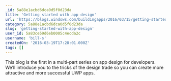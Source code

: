 ```yaml
---
_id: 5a88e1acbd6dca0d5f0d23da
title: 'Getting started with app design'
url: 'https://blogs.windows.com/buildingapps/2016/03/15/getting-started-with-app-design/'
category: 5a88e1acbd6dca0d5f0d23da
slug: 'getting-started-with-app-design'
user_id: 5a83ce59d6eb0005c4ecda2c
username: 'bill-s'
createdOn: '2016-03-19T17:28:01.000Z'
tags: []
---
```


This blog is the first in a multi-part series on app design for developers. We’ll introduce you to the tricks of the design trade so you can create more attractive and more successful UWP apps.
